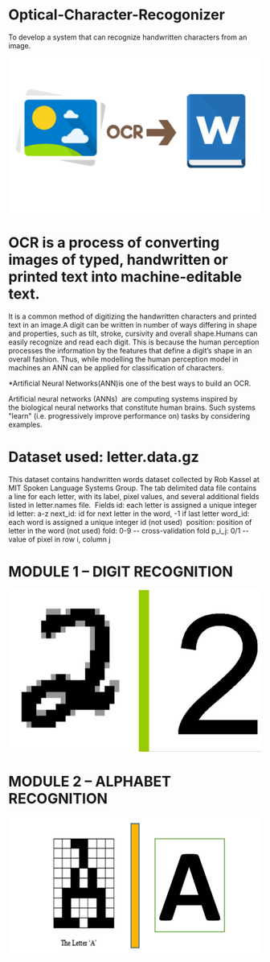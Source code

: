 # Optical-Character-Recogonizer
To develop a system that can recognize handwritten characters from an image.

![](ocr1.png)  

# OCR is a process of converting images of typed, handwritten or printed text into machine-editable text.

It is a common method of digitizing the handwritten characters and printed text in an image.A digit can be written in number of ways differing in shape and properties, such as tilt, stroke, cursivity and overall shape.Humans can easily recognize and read each digit. This is because the human perception processes the information by the features that define a digit’s shape in an overall fashion. Thus, while modelling the human perception model in machines an ANN can be applied for classification of characters.

*Artificial Neural Networks(ANN)is one of the best ways to build an OCR.

Artificial neural networks (ANNs)  are computing systems inspired by the biological neural networks that constitute human brains. Such systems "learn" (i.e. progressively improve performance on) tasks by considering examples.

# Dataset used: letter.data.gz
This dataset contains handwritten words dataset collected by Rob Kassel at MIT Spoken Language Systems Group.
The tab delimited data file contains a line for each letter, with its label, pixel values, and several additional fields listed in letter.names file. 
Fields
id: each letter is assigned a unique integer id
letter: a-z
next_id: id for next letter in the word, -1 if last letter
word_id: each word is assigned a unique integer id (not used) 
position: position of letter in the word (not used)
fold: 0-9 -- cross-validation fold
p_i_j: 0/1 -- value of pixel in row i, column j

# MODULE 1 – DIGIT RECOGNITION
![](module1.png)
# MODULE 2 – ALPHABET RECOGNITION
![](module2.png)
